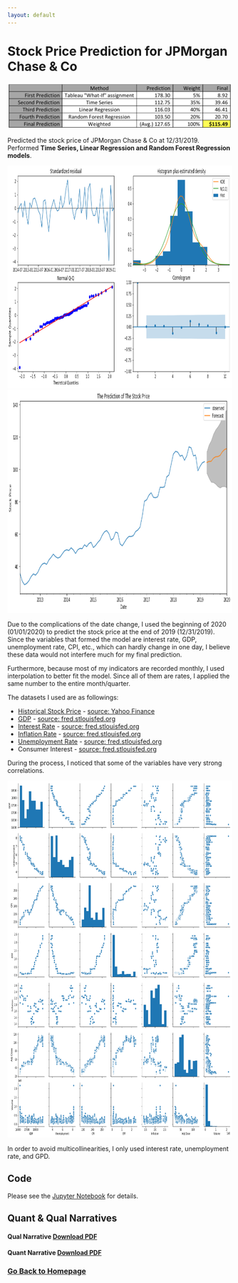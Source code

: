 ```yaml
---
layout: default
---
```

# **Stock Price Prediction for JPMorgan Chase & Co**

![](https://github.com/Yiting2018/Stock-Price-Prediction-for-JPMorgan-Chase-Co/blob/master/img/0.png)

Predicted the stock price of JPMorgan Chase & Co at 12/31/2019. Performed **Time Series, Linear Regression and Random Forest Regression models**.

<img src="https://github.com/Yiting2018/Stock-Price-Prediction-for-JPMorgan-Chase-Co/blob/master/img/stock.png" width="1000" height = "500" alt="" />

<img src="https://github.com/Yiting2018/Stock-Price-Prediction-for-JPMorgan-Chase-Co/blob/master/img/pred.png" width="800" height = "500" alt="" />

Due to the complications of the date change, I used the beginning of 2020 (01/01/2020) to predict the stock price at the end of 2019 (12/31/2019). Since the variables that formed the model are interest rate, GDP, unemployment rate, CPI, etc., which can hardly change in one day, I believe these data would not interfere much for my final prediction.

Furthermore, because most of my indicators are recorded monthly, I used interpolation to better fit the model. Since all of them are rates, I applied the same number to the entire month/quarter. 

The datasets I used are as followings:
* [Historical Stock Price](https://github.com/Yiting2018/Stock-Price-Prediction-for-JPMorgan-Chase-Co/blob/master/dataset/JPM.csv) - [source: Yahoo Finance](https://finance.yahoo.com/quote/JPM/history?p=JPM)
* [GDP](https://github.com/Yiting2018/Stock-Price-Prediction-for-JPMorgan-Chase-Co/blob/master/dataset/GDP.csv) - [source: fred.stlouisfed.org](https://fred.stlouisfed.org/series/CPIAUCSL)
* [Interest Rate](https://github.com/Yiting2018/Stock-Price-Prediction-for-JPMorgan-Chase-Co/blob/master/dataset/Effective%20Federal%20Funds%20Rate.csv) - [source: fred.stlouisfed.org](https://fred.stlouisfed.org/series/FEDFUNDS)
* [Inflation Rate](https://github.com/Yiting2018/Stock-Price-Prediction-for-JPMorgan-Chase-Co/blob/master/dataset/Inflation%20Rate.csv) - [source: fred.stlouisfed.org](https://fred.stlouisfed.org/series/T10YIE)
* [Unemployment Rate](https://github.com/Yiting2018/Stock-Price-Prediction-for-JPMorgan-Chase-Co/blob/master/dataset/UNRATE.csv) - [source: fred.stlouisfed.org](https://fred.stlouisfed.org/series/UNRATE)
* Consumer Interest - [source: fred.stlouisfed.org](https://fred.stlouisfed.org/series/CPIAUCSL)

During the process, I noticed that some of the variables have very strong correlations.

<img src="https://github.com/Yiting2018/Stock-Price-Prediction-for-JPMorgan-Chase-Co/blob/master/img/1.png" width="800" height = "800" alt="" />

In order to avoid multicollinearities, I only used interest rate, unemployment rate, and GPD.

## Code
Please see the [Jupyter Notebook](http://htmlpreview.github.io/?https://github.com/Yiting2018/Stock-Price-Prediction-for-JPMorgan-Chase-Co/blob/master/docs/Stock_Prediction.html) for details.

## Quant & Qual Narratives
#### Qual Narrative [Download PDF](https://github.com/Yiting2018/Stock-Price-Prediction-for-JPMorgan-Chase-Co/raw/master/docs/Qual%20Narrative.pdf)
#### Quant Narrative [Download PDF](https://github.com/Yiting2018/Stock-Price-Prediction-for-JPMorgan-Chase-Co/raw/master/docs/Quant%20Narrative.pdf)

### [Go Back to Homepage](https://yiting2018.github.io)
